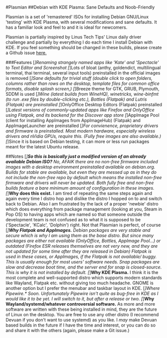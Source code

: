 #Plasmian
##Debian with KDE Plasma: Sane Defaults and Noob-Friendly

Plasmian is a set of 'remastered' ISOs for installing Debian GNU/Linux 'testing' with KDE Plasma, with several modifications and sane defaults. It has a familiar look and feel to and it is ideal for newcomers.

Plasmian is partially inspired by Linus Tech Tips' Linux daily driver challenge and partially by everything I do each time I install Debian with KDE. If you feel something should be changed in these builds, please create a Github issue [here.](example.com)

###Features
[*]Renaming strangely named apps like 'Kate' and 'Spectacle' to Text Editor and Screenshot
[*]Lots of bloat (anthy, goldendict, multilingual terminal, thai terminal, several input tools) preinstalled in the official images is removed
[*]Sane defaults for trivial stuff (double click to open folders, columns rather than rows on the desktop, template files for common office formats, disable splash screen,)
[*]Breeze theme for GTK, GRUB, Plymouth, SDDM is used
[*]Wine (latest builds from WineHQ), winetricks, wine-binfmt (to run .exe files by double-clicking etc.), Bottles (Flatpak) and Lutris (Flatpak) are preinstalled
[*]OnlyOffice Desktop Editors (Flatpak) preinstalled
[*]Latest versions of commonly-updated apps like Firefox and OnlyOffice using Flatpak, and its backend for the Discover app store
[*]AppImage Pool (client for installing AppImages from AppImageHub) (Flatpak) and AppImageLauncher are preinstalled
[*]For convienence, proprietary drivers and firmware is preinstalled. Most modern hardware, especially wireless drivers and nVidia GPUs, require this. (Fully free images are also available.)
[*]Since it is based on Debian testing, it can more or less run packages meant for the latest Ubuntu release.

##Notes
[*]**So this is basically just a modified version of an already available Debian ISO?** No, AFAIK there are no non-free firmware included images with a desktop environment preinstalled available on debian.org. Builds for stable _are_ available, but even they are messed up as in they do not include the non-free repo by default which means the installed non-free firmware and drivers will never be updated. Both fully free and non-free builds feature a bare minimum amount of configuration in these images.
[*]**Why does this exist.** I am tired of repeating the same steps again and again every time I distro hop and dislike the distro I hopped on to and switch back to Debian. Also I am frustrated by the lack of a proper 'newbie' distro which does everything from package management (looking at you, Steam in Pop OS) to having apps which are named so that someone outside the development team is not confused as to what it is supposed to be ('Spectacle', 'KCalc', 'Dolphin') right. Not that Plasmian is perfect, of course
[*]**Why Flatpak and AppImages.** Debian packages are very stable and secure which is why I am using them as the base distro. But since many packages are either not available (OnlyOffice, Bottles, AppImage Pool...) or outdated (Firefox ESR releases themselves are not very new, and they are not updated for some time after they are released in Debian) Flatpak is used in these cases, or AppImages, if the Flatpak is not available/ buggy. This is usually enough for most users' software needs. Snap packages are slow and decrease boot time, and the server end for snap is closed-source. This is why it is not installed by default.
[*]**Why KDE Plasma.** I think it is the most complete and well-supported distro which supports modern standards like Wayland, Flatpak etc. without giving too much headache. GNOME is another option but I prefer the menubar and taskbar layout in KDE.
[*]**Where Pipewire*.** Soon. Unfortunately Pipewire isn't quite as bug-free in KDE as I would like it to be yet. I _will_ switch to it, but after a release or two.
[*]**Why Wayland/systemd/whatever controversial software.** As more and more software are written with these being installed in mind, they are the future of Linux on the desktop. You are free to use any other distro (I recommend Devuan if you don't want to use systemd) as you like. I _may_ make Devuan based builds in the future if I have the time and interest, or you can do so and share it with the others (again, please make a Git issue.)

